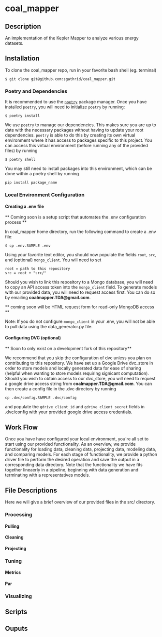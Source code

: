 # coal_mapper

## Description 
An implementation of the Kepler Mapper to analyze various energy datasets. 



## Installation

To clone the coal_mapper repo, run in your favorite bash shell (eg. terminal)

```
$ git clone git@github.com:sgathrid/coal_mapper.git
```

### Poetry and Dependencies

It is recommended to use the [`poetry`](https://python-poetry.org) package
manager. Once you have installed `poetry`, you will need to initialize `poetry` by running:

```
$ poetry install
```

We use `poetry` to manage our dependencies. This makes sure you are up to date with the necessary packages without having to update your root dependencies.  `poetry` is able to do this by creating its own virtual environment where it has access to packages specific to this project. You can access this virtual environment (before running any of the provided files) by running 
```
$ poetry shell 
```  
You may still need to install packages into this environment, which can be done within a poetry shell by running 
```
pip install package_name
```
### Local Environment Configuration

#### Creating a .env file

** Coming soon is a setup script that automates the .env configuration process **

In coal_mapper home directory, run the following command to create a .env file:

```
$ cp .env.SAMPLE .env
```

 Using your favorite text editor, you should now populate the fields  `root`, `src`, and (optional) `mongo_client`. You will need to set

```
root = path to this repository 
src = root + "src/"
```

Should you wish to link this repository to a Mongo database, you will need to copy an API access token into the `mongo_client` field. To generate models with our provided data, you will need to request access first. You can do so by emailing __coalmapper.TDA@gmail.com__. 

** coming soon will be HTML request form for read-only MongoDB access **

Note: If you do not configure `mongo_client` in your .env, you will not be able to pull data using the data_generator.py file. 

####  Configuring DVC (optional) 

** Soon to only exist on a development fork of this repository** 

We recommend that you skip the configuration of dvc unless you plan on contributing to this repository. We have set up a Google Drive dvc_store in order to store models and locally generated data for ease of sharing (helpful when wanting to store models requiring signicant computation). Should you wish to obtain access to our dvc_store, you will need to request a google drive access string from __coalmapper.TDA@gmail.com__. You can then create a config file in the .dvc directory by running 
```
cp .dvc/config.SAMPLE .dvc/config
```
and populate the `gdrive_client_id` and `gdrive_client_secret` fields in .dvc/config with your provided google drive access credentials. 

## Work Flow 

Once you have have configured your local environment, you're all set to start using our provided functionality. As an overview, we provide functionality for loading data, cleaning data, projecting data, modeling data, and comparing models. For each stage of functionality, we provide a python driver file to perform the desired operation and save the output in a corresponding data directory. Note that the functionality we have fits together lineaerly in a pipeline, beginning with data generation and terminating with a representatives models. 

## File Descriptions 
Here we will give a brief overview of our provided files in the src/ directory. 
### Processing 
#### Pulling
#### Cleaning
#### Projecting
 

### Tuning
#### Metrics
#### Par
### Visualizing



## Scripts 

## Ouputs



